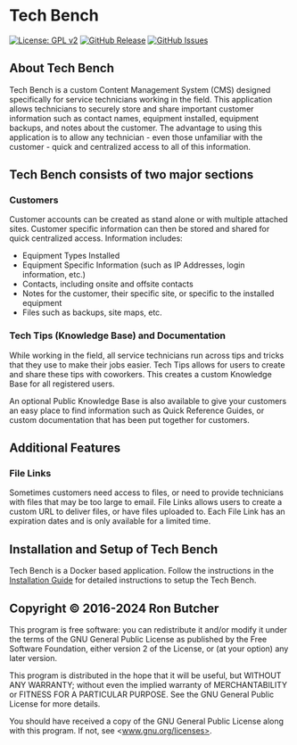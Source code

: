 # Tech Bench

[![License: GPL v2](https://img.shields.io/badge/License-GPL%20v2-blue.svg)](https://www.gnu.org/licenses/old-licenses/gpl-2.0.en.html)
[![GitHub Release](https://img.shields.io/github/release/Butcherman/Tech_Bench)](https://GitHub.com/Butcherman/Tech_Bench/releases/)
[![GitHub Issues](https://img.shields.io/github/issues/Butcherman/Tech_Bench)](https://GitHub.com/Butcherman/Tech_Bench/issues/)

## About Tech Bench

Tech Bench is a custom Content Management System (CMS) designed specifically for service technicians working in the field.
This application allows technicians to securely store and share important customer information such as contact names, equipment
installed, equipment backups, and notes about the customer. The advantage to using this application is to allow any technician -
even those unfamiliar with the customer - quick and centralized access to all of this information.

## Tech Bench consists of two major sections

### Customers

Customer accounts can be created as stand alone or with multiple attached sites. Customer specific information can then
be stored and shared for quick centralized access. Information includes:

- Equipment Types Installed
- Equipment Specific Information (such as IP Addresses, login information, etc.)
- Contacts, including onsite and offsite contacts
- Notes for the customer, their specific site, or specific to the installed equipment
- Files such as backups, site maps, etc.

### Tech Tips (Knowledge Base) and Documentation

While working in the field, all service technicians run across tips and tricks that they use to make their jobs easier.
Tech Tips allows for users to create and share these tips with coworkers. This creates a custom Knowledge Base for all
registered users.

An optional Public Knowledge Base is also available to give your customers an easy place to find information such as Quick
Reference Guides, or custom documentation that has been put together for customers.

## Additional Features

### File Links

Sometimes customers need access to files, or need to provide technicians with files that may be too large to email. File
Links allows users to create a custom URL to deliver files, or have files uploaded to. Each File Link has an expiration
dates and is only available for a limited time.

## Installation and Setup of Tech Bench

Tech Bench is a Docker based application.  Follow the instructions in the [Installation Guide](INSTALLATION.md) for
detailed instructions to setup the Tech Bench.

## Copyright © 2016-2024 Ron Butcher

This program is free software: you can redistribute it and/or modify it under the terms of the GNU
General Public License as published by the Free Software Foundation, either version 2 of the License,
or (at your option) any later version.

This program is distributed in the hope that it will be useful, but WITHOUT ANY WARRANTY; without even
the implied warranty of MERCHANTABILITY or FITNESS FOR A PARTICULAR PURPOSE. See the GNU General Public
License for more details.

You should have received a copy of the GNU General Public License along with this program. If not, see
<www.gnu.org/licenses>.
